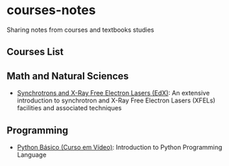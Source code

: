 # courses-notes
Sharing notes from courses and textbooks studies

## Courses List

## Math and Natural Sciences
- [Synchrotrons and X-Ray Free Electron Lasers (EdX)](https://github.com/carlosevmoura/courses-notes/blob/master/math-and-natural-sciences/synchrotrons-and-x-ray-free-electron-lasers/synchrotrons.md): An extensive introduction to synchrotron and X-Ray Free Electron Lasers (XFELs) facilities and associated techniques

## Programming
- [Python Básico (Curso em Vídeo)](programming/python-curso_em_video/python-curso_em_video.md): Introduction to Python Programming Language
